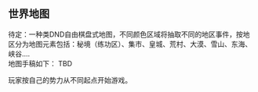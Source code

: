 ## 世界地图
待定：一种类DND自由棋盘式地图，不同颜色区域将抽取不同的地区事件，按地区分为地图元素包括：秘境（练功区）、集市、皇城、荒村、大漠、雪山、东海、峡谷....   
地图手稿如下： TBD          

玩家按自己的势力从不同起点开始游戏。